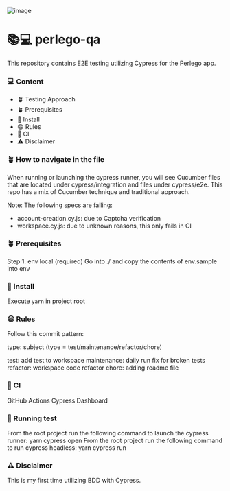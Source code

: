 ![image](https://user-images.githubusercontent.com/38430731/230515044-05a012f7-efa5-4e35-bb1c-4b849f8a3b7b.png)


# 📚💻 perlego-qa
This repository contains E2E testing utilizing Cypress for the Perlego app.


### 💻 Content
- 🪴 Testing Approach 
- 🪴 Prerequisites
- 🚀 Install
- 😄 Rules 
- 👾 CI
- ⚠️ Disclaimer


### 🪴 How to navigate in the file
When running or launching the cypress runner, you will see Cucumber files that are located under
cypress/integration and files under cypress/e2e. 
This repo has a mix of Cucumber technique and traditional approach. 

Note: 
The following specs are failing:
- account-creation.cy.js: due to Captcha verification
- workspace.cy.js: due to unknown reasons, this only fails in CI

### 🪴 Prerequisites 
Step 1. env local (required)
Go into ./ and copy the contents of env.sample into env

### 🚀 Install
Execute `yarn` in project root

### 😄 Rules 
Follow this commit pattern:

type: subject
(type = test/maintenance/refactor/chore)

test: add test to workspace
maintenance: daily run fix for broken tests
refactor: workspace code refactor
chore: adding readme file

### 👾 CI
GitHub Actions
Cypress Dashboard

### 👾 Running test
From the root project run the following command to launch the cypress runner: yarn cypress open
From the root project run the following command to run cypress headless: yarn cypress run

### ⚠️ Disclaimer
This is my first time utilizing BDD with Cypress. 



